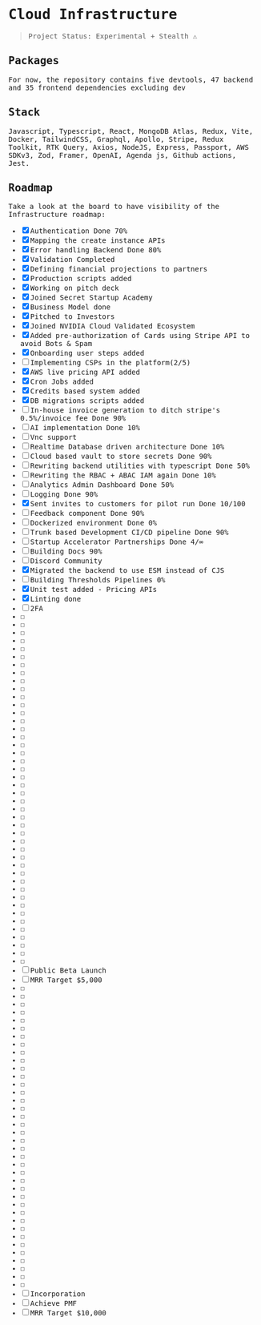 <samp>

# Cloud Infrastructure

> Project Status: Experimental + Stealth ⚠️

## Packages

For now, the repository contains five devtools, 47 backend and 35 frontend dependencies excluding dev

## Stack
Javascript, Typescript, React, MongoDB Atlas, Redux, Vite, Docker, TailwindCSS, Graphql, Apollo, Stripe, Redux Toolkit, RTK Query, Axios, NodeJS, Express, Passport, AWS SDKv3, Zod, Framer, OpenAI, Agenda js, Github actions, Jest.

## Roadmap

Take a look at the board to have visibility of the Infrastructure roadmap:

- [x] Authentication Done 70%
- [x] Mapping the create instance APIs
- [x] Error handling Backend Done 80%
- [x] Validation Completed
- [x] Defining financial projections to partners 
- [x] Production scripts added
- [x] Working on pitch deck
- [x] Joined Secret Startup Academy
- [x] Business Model done
- [x] Pitched to Investors
- [x] Joined NVIDIA Cloud Validated Ecosystem
- [x] Added pre-authorization of Cards using Stripe API to avoid Bots & Spam
- [x] Onboarding user steps added
- [ ] Implementing CSPs in the platform(2/5)
- [x] AWS live pricing API added
- [x] Cron Jobs added
- [x] Credits based system added
- [x] DB migrations scripts added
- [ ] In-house invoice generation to ditch stripe's 0.5%/invoice fee Done 90%
- [ ] AI implementation Done 10%
- [ ] Vnc support
- [ ] Realtime Database driven architecture Done 10%
- [ ] Cloud based vault to store secrets Done 90%
- [ ] Rewriting backend utilities with typescript Done 50%
- [ ] Rewriting the RBAC + ABAC IAM again Done 10%
- [ ] Analytics Admin Dashboard Done 50%
- [ ] Logging Done 90%
- [x] Sent invites to customers for pilot run Done 10/100
- [ ] Feedback component Done 90%
- [ ] Dockerized environment Done 0%
- [ ] Trunk based Development CI/CD pipeline Done 90%
- [ ] Startup Accelerator Partnerships Done 4/∞
- [ ] Building Docs 90%
- [ ] Discord Community
- [x] Migrated the backend to use ESM instead of CJS
- [ ] Building Thresholds Pipelines 0%
- [x] Unit test added - Pricing APIs
- [x] Linting done
- [ ] 2FA
- [ ]
- [ ]
- [ ]
- [ ]
- [ ]
- [ ]
- [ ]
- [ ]
- [ ]
- [ ]
- [ ]
- [ ]
- [ ]
- [ ]
- [ ]
- [ ]
- [ ]
- [ ]
- [ ]
- [ ]
- [ ]
- [ ]
- [ ]
- [ ]
- [ ]
- [ ]
- [ ]
- [ ]
- [ ]
- [ ]
- [ ]
- [ ]
- [ ]
- [ ]
- [ ]
- [ ]
- [ ]
- [ ]
- [ ]
- [ ]
- [ ]
- [ ]
- [ ]
- [ ]
- [ ] Public Beta Launch
- [ ] MRR Target $5,000
- [ ]
- [ ]
- [ ]
- [ ]
- [ ]
- [ ]
- [ ]
- [ ]
- [ ]
- [ ]
- [ ]
- [ ]
- [ ]
- [ ]
- [ ]
- [ ]
- [ ]
- [ ]
- [ ]
- [ ]
- [ ]
- [ ]
- [ ]
- [ ]
- [ ]
- [ ]
- [ ]
- [ ]
- [ ]
- [ ]
- [ ]
- [ ]
- [ ]
- [ ]
- [ ]
- [ ]
- [ ]
- [ ] 
- [ ] Incorporation
- [ ] Achieve PMF
- [ ] MRR Target $10,000

</samp>
